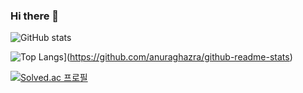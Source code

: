 ### Hi there 👋
![GitHub stats](https://github-readme-stats.vercel.app/api?username=Gukmin&show_icons=true&theme=radical)

![Top Langs](https://github-readme-stats.vercel.app/api/top-langs/?username=Gukmin)](https://github.com/anuraghazra/github-readme-stats)


[![Solved.ac
프로필](http://mazassumnida.wtf/api/generate_badge?boj=rnrwk8303)](https://solved.ac/rnrwk8303)
